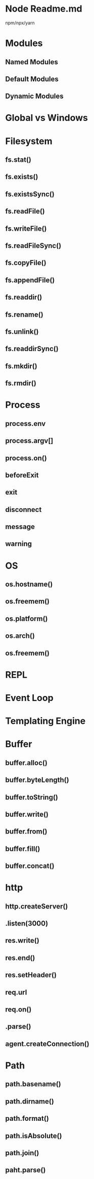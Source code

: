 # Node Readme.md
npm/npx/yarn

# Modules
## Named Modules
## Default Modules
## Dynamic Modules

# Global vs Windows

# Filesystem
## fs.stat()
## fs.exists()
## fs.existsSync()
## fs.readFile()
## fs.writeFile()
## fs.readFileSync()
## fs.copyFile()
## fs.appendFile()
## fs.readdir()
## fs.rename()
## fs.unlink()
## fs.readdirSync()
## fs.mkdir()
## fs.rmdir()

# Process
## process.env
## process.argv[]
## process.on()
## beforeExit
## exit
## disconnect
## message
## warning

# OS
## os.hostname()
## os.freemem()
## os.platform()
## os.arch()
## os.freemem()

# REPL

# Event Loop
# Templating Engine

# Buffer
## buffer.alloc()
## buffer.byteLength()
## buffer.toString()
## buffer.write()
## buffer.from()
## buffer.fill()
## buffer.concat()

# http
## http.createServer()
## .listen(3000)
## res.write()
## res.end()
## res.setHeader()
## req.url
## req.on()
## .parse()
## agent.createConnection()

# Path
## path.basename()
## path.dirname()
## path.format()
## path.isAbsolute()
## path.join()
## paht.parse()

